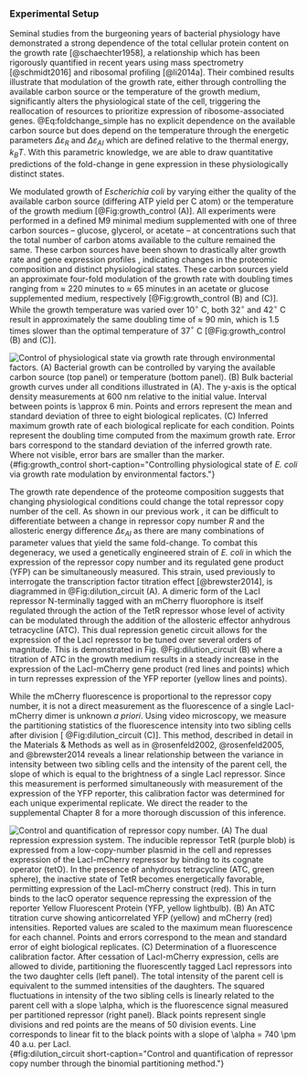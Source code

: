### Experimental Setup

Seminal studies from the burgeoning years of bacterial physiology have
demonstrated a strong dependence of the total cellular protein content on the
growth rate [@schaechter1958], a relationship which has been rigorously
quantified in recent years using mass spectrometry [@schmidt2016] and
ribosomal profiling [@li2014a]. Their combined results illustrate that
modulation of the growth rate, either through controlling the available
carbon source or the temperature of the growth medium, significantly alters
the physiological state of the cell, triggering the reallocation of resources
to prioritize expression of ribosome-associated genes. @Eq:foldchange_simple
has no explicit dependence on the available carbon source but does depend on
the temperature through the energetic parameters $\Delta\varepsilon_{R}$ and
$\Delta\varepsilon_{AI}$ which are defined relative to the thermal energy,
$k_BT$. With this parametric knowledge, we are able to draw quantitative
predictions of the fold-change in gene expression in these physiologically
distinct states.

We modulated growth of *Escherichia coli* by varying either the quality of
the available carbon source (differing ATP yield per C atom) or the
temperature of the growth medium [@Fig:growth_control (A)]. All experiments
were performed in a defined M9 minimal medium supplemented with one of three
carbon sources – glucose, glycerol, or acetate – at concentrations such that
the total number of carbon atoms available to the culture remained the same.
These carbon sources have been shown to drastically alter growth rate and
gene expression profiles , indicating changes in the proteomic composition
and distinct physiological states. These carbon sources yield an approximate
four-fold modulation of the growth rate with doubling times ranging from
$\approx$ 220 minutes to $\approx$ 65 minutes in an acetate or glucose
supplemented medium, respectively [@Fig:growth_control (B) and (C)]. While
the growth temperature was varied over 10$^\circ$ C, both 32$^\circ$ and
42$^\circ$ C result in approximately the same doubling time of $\approx$ 90
min, which is 1.5 times slower than the optimal temperature of 37$^\circ$ C
[@Fig:growth_control (B) and (C)\].

![**Control of physiological state via growth rate through environmental
factors.** (A) Bacterial growth can be controlled by varying the available
carbon source (top panel) or temperature (bottom panel). (B) Bulk bacterial
growth curves under all conditions illustrated in (A). The y-axis is the
optical density measurements at 600 nm relative to the initial value.
Interval between points is $\approx$ 6 min. Points and errors represent the
mean and standard deviation of three to eight biological replicates. (C)
Inferred maximum growth rate of each biological replicate for each condition.
Points represent the doubling time computed from the maximum growth rate.
Error bars correspond to the standard deviation of the inferred growth rate.
Where not visible, error bars are smaller than the
marker.](ch4_fig1){#fig:growth_control short-caption="Controlling
physiological state of *E. coli* via growth rate modulation by environmental
factors."}

The growth rate dependence of the proteome composition suggests that changing
physiological conditions could change the total repressor copy number of the
cell. As shown in our previous work , it can be difficult to differentiate
between a change in repressor copy number $R$ and the allosteric energy
difference $\Delta\varepsilon_{AI}$ as there are many combinations of parameter
values that yield the same fold-change. To combat this degeneracy, we used
a genetically engineered strain of *E. coli* in which the expression of the
repressor copy number and its regulated gene product (YFP) can be
simultaneously measured. This strain, used previously to interrogate the
transcription factor titration effect [@brewster2014], is diagrammed in
@Fig:dilution_circuit (A). A dimeric form of the LacI repressor N-terminally
tagged with an mCherry fluorophore is itself regulated through the action of
the TetR repressor whose level of activity can be modulated through the
addition of the allosteric effector anhydrous tetracycline (ATC). This dual
repression genetic circuit allows for the expression of the LacI repressor to
be tuned over several orders of magnitude. This is demonstrated in Fig.
@Fig:dilution_circuit (B) where a titration of ATC in the growth medium results
in a steady increase in the expression of the LacI-mCherry gene product (red
lines and points) which in turn represses expression of the YFP reporter
(yellow lines and points).

While the mCherry fluorescence is proportional to the repressor copy number,
it is not a direct measurement as the fluorescence of a single LacI-mCherry
dimer is unknown *a priori*. Using video microscopy, we measure the
partitioning statistics of the fluorescence intensity into two sibling cells
after division [ @Fig:dilution_circuit (C)]. This method, described in detail
in the Materials \& Methods as well as in @rosenfeld2002, @rosenfeld2005, and
@brewster2014 reveals a linear relationship between the variance in intensity
between two sibling cells and the intensity of the parent cell, the slope of
which is equal to the brightness of a single LacI repressor. Since this
measurement is performed simultaneously with measurement of the expression of
the YFP reporter, this calibration factor was determined for each unique
experimental replicate. We direct the reader to the supplemental Chapter 8
for a more thorough discussion of this inference.


![**Control and quantification of repressor copy number. (A) The dual
repression expression system.** The inducible repressor TetR (purple blob) is
expressed from a low-copy-number plasmid in the cell and represses expression
of the LacI-mCherry repressor by binding to its cognate operator (tetO). In
the presence of anhydrous tetracycline (ATC, green sphere), the inactive
state of TetR becomes energetically favorable, permitting expression of the
LacI-mCherry construct (red). This in turn binds to the lacO operator
sequence repressing the expression of the reporter Yellow Fluorescent Protein
(YFP, yellow lightbulb). (B) An ATC titration curve showing anticorrelated
YFP (yellow) and mCherry (red) intensities. Reported values are scaled to
the maximum mean fluorescence for each channel. Points and errors correspond
to the mean and standard error of eight biological replicates. (C)
Determination of a fluorescence calibration factor. After cessation of
LacI-mCherry expression, cells are allowed to divide, partitioning the
fluorescently tagged LacI repressors into the two daughter cells (left
panel). The total intensity of the parent cell is equivalent to the summed
intensities of the daughters. The squared fluctuations in intensity of the
two sibling cells is linearly related to the parent cell with a slope $\alpha$,
which is the fluorescence signal measured per partitioned repressor (right
panel). Black points represent single divisions and red points are the means
of 50 division events. Line corresponds to linear fit to the black points
with a slope of $\alpha = 740 \pm 40$ a.u. per LacI.](ch4_fig2){#fig:dilution_circuit
short-caption="Control and quantification of repressor copy number through the
binomial partitioning method."}

